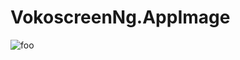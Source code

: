 # VokoscreenNg.AppImage

![foo](https://github.com/nx-appbuild-hub/VokoscreenNg.AppImage//actions/workflows/makefile.yml/badge.svg)
